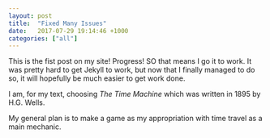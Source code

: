 ```yaml
---
layout: post
title:  "Fixed Many Issues"
date:   2017-07-29 19:14:46 +1000
categories: ["all"]
---
```

This is the fist post on my site! Progress!
SO that means I go it to work. It was pretty hard to get Jekyll to work, but now that I finally managed to do so, it will hopefully be much easier to get work done.

I am, for my text, choosing _The Time Machine_ which was written in 1895 by H.G. Wells.

My general plan is to make a game as my appropriation with time travel as a main mechanic.
